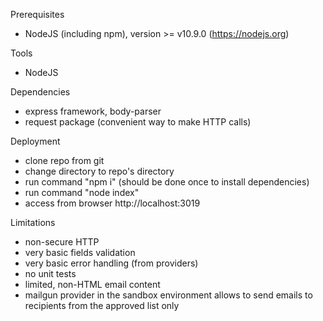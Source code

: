Prerequisites
  - NodeJS (including npm),  version >= v10.9.0 (https://nodejs.org)

Tools
  - NodeJS

Dependencies
  - express framework, body-parser
  - request package (convenient way to make HTTP calls)

Deployment
  - clone repo from git
  - change directory to repo's directory
  - run command "npm i" (should be done once to install dependencies)
  - run command "node index"
  - access from browser http://localhost:3019

Limitations
  - non-secure HTTP
  - very basic fields validation
  - very basic error handling (from providers)
  - no unit tests
  - limited, non-HTML email content
  - mailgun provider in the sandbox environment allows to send emails to recipients from the approved list only
  